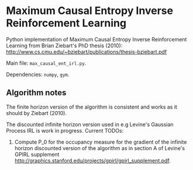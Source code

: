 # Maximum Causal Entropy Inverse Reinforcement Learning

Python implementation of Maximum Causal Entropy Inverse Reinforcement Learning from Brian Ziebart's PhD thesis (2010): http://www.cs.cmu.edu/~bziebart/publications/thesis-bziebart.pdf

Main file: ```max_causal_ent_irl.py```.

Dependencies: ```numpy```, ```gym```.

## Algorithm notes

The finite horizon version of the algorithm is consistent and works as it should by Ziebart (2010).

The discounted infinite horizon version used in e.g Levine's Gaussian Process IRL is work in progress. Current TODOs:
1. Compute P_0 for the occupancy measure for the gradient of the infinite horizon discounted version of the algorithm as in section A of Levine's GPIRL supplement http://graphics.stanford.edu/projects/gpirl/gpirl_supplement.pdf.
